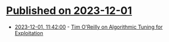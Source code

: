 # [Published on 2023-12-01](index.md)

* [2023-12-01, 11:42:00](https://soylentnews.org/article.pl?sid=23/11/30/0453224&from=rss) - [Tim O'Reilly on Algorithmic Tuning for Exploitation](https://soylentnews.org/article.pl?sid=23/11/30/0453224&from=rss)
